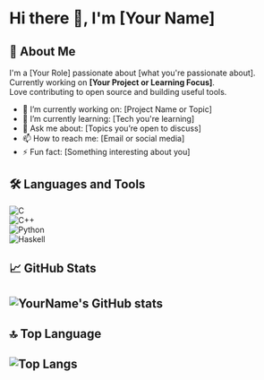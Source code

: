 # Hi there 👋, I'm [Your Name]

## 🚀 About Me
I'm a [Your Role] passionate about [what you're passionate about].  
Currently working on **[Your Project or Learning Focus]**.  
Love contributing to open source and building useful tools.

- 🔭 I’m currently working on: [Project Name or Topic]
- 🌱 I’m currently learning: [Tech you're learning]
- 💬 Ask me about: [Topics you’re open to discuss]
- 📫 How to reach me: [Email or social media]
- ⚡ Fun fact: [Something interesting about you]

## 🛠️ Languages and Tools

![C](https://img.shields.io/badge/C-00599C?style=for-the-badge&logo=c&logoColor=white)  
![C++](https://img.shields.io/badge/C++-00599C?style=for-the-badge&logo=c%2B%2B&logoColor=white)  
![Python](https://img.shields.io/badge/Python-3670A0?style=for-the-badge&logo=python&logoColor=ffdd54)  
![Haskell](https://img.shields.io/badge/Haskell-5e5086?style=for-the-badge&logo=haskell&logoColor=white)

## 📈 GitHub Stats
![YourName's GitHub stats](https://github-readme-stats.vercel.app/api?username=timote1koenig&hide=stars,issues&show=reviews,prs_merged&show_icons=true&theme=radical)
---

## 🔝 Top Language
![Top Langs](https://github-readme-stats.vercel.app/api/top-langs/?username=timote1koenig&theme=radical)
---
